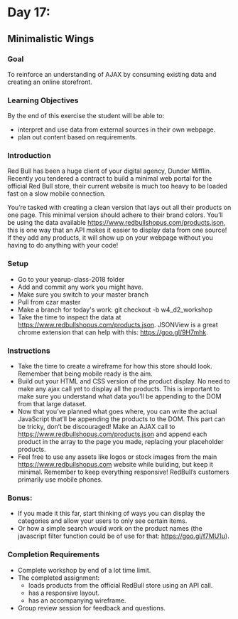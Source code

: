 # Day 17:

## Minimalistic Wings

### Goal

To reinforce an understanding of AJAX by consuming existing data and creating an online storefront.

### Learning Objectives

By the end of this exercise the student will be able to:
- interpret and use data from external sources in their own webpage.
- plan out content based on requirements.

### Introduction

Red Bull has been a huge client of your digital agency, Dunder Mifflin. Recently you tendered a contract to build a minimal web portal for the official Red Bull store, their current website is much too heavy to be loaded fast on a slow mobile connection.

You’re tasked with creating a clean version that lays out all their products on one page. This minimal version should adhere to their brand colors. You’ll be using the data available https://www.redbullshopus.com/products.json, this is one way that an API makes it easier to display data from one source! If they add any products, it will show up on your webpage without you having to do anything with your code!

### Setup
- Go to your yearup-class-2018 folder
- Add and commit any work you might have.
- Make sure you switch to your master branch
- Pull from czar master
- Make a branch for today's work: git checkout -b w4_d2_workshop
- Take the time to inspect the data at https://www.redbullshopus.com/products.json. JSONView is a great chrome extension that can help with this: https://goo.gl/9H7mhk.

### Instructions

- Take the time to create a wireframe for how this store should look. Remember that being mobile ready is the aim.
- Build out your HTML and CSS version of the product display. No need to make any ajax call yet to display all the products. This is important to make sure you understand what data you’ll be appending to the DOM from that large dataset.
- Now that you’ve planned what goes where, you can write the actual JavaScript that’ll be appending the products to the DOM. This part can be tricky, don’t be discouraged! Make an AJAX call to https://www.redbullshopus.com/products.json and append each product in the array to the page you made, replacing your placeholder products.
- Feel free to use any assets like logos or stock images from the main https://www.redbullshopus.com website while building, but keep it minimal. Remember to keep everything responsive! RedBull’s customers primarily use mobile phones.

### Bonus:
- If you made it this far, start thinking of ways you can display the categories and allow your users to only see certain items.
- Or how a simple search would work on the product names (the javascript filter function could be of use for that: https://goo.gl/f7MU1u).

### Completion Requirements
- Complete workshop by end of a lot time limit.
- The completed assignment:
  - loads products from the official RedBull store using an API call.
  - has a responsive layout.
  - has an accompanying wireframe.
- Group review session for feedback and questions.
